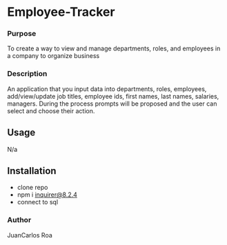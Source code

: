 # Employee-Tracker

### Purpose

To create a way to view and manage departments, roles, and employees in a company to organize business

### Description

An application that you input data into departments, roles, employees, add/view/update job titles, employee ids, first names, last names, salaries, managers. During the process prompts will be proposed and the user can select and choose their action.

## Usage

N/a

## Installation

- clone repo
- npm i inquirer@8.2.4
- connect to sql 

### Author

JuanCarlos Roa
